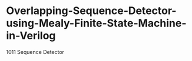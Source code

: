 # Overlapping-Sequence-Detector-using-Mealy-Finite-State-Machine-in-Verilog
1011 Sequence Detector




